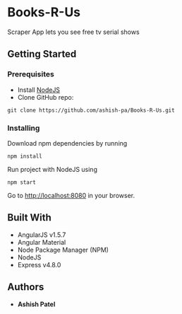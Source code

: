 # Books-R-Us
Scraper App lets you see free tv serial shows

## Getting Started
### Prerequisites
* Install [NodeJS](http://nodejs.org/)
* Clone GitHub repo:

```
git clone https://github.com/ashish-pa/Books-R-Us.git
```

### Installing
Download npm dependencies by running
```
npm install 
```
Run project with NodeJS using 
```
npm start 
```

Go to [http://localhost:8080](http://localhost:8080) in your browser.

## Built With
* AngularJS v1.5.7
* Angular Material
* Node Package Manager (NPM) 
* NodeJS
* Express v4.8.0

## Authors
* **Ashish Patel**



